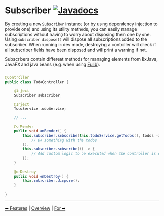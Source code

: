 # Subscriber [![Javadocs](https://javadoc.io/badge2/org.fulib/fulibFx/Javadocs.svg?color=green)](https://javadoc.io/doc/org.fulib/fulibFx/latest/org/fulib/fx/controller/Subscriber.html)

By creating a new `Subscriber` instance (or by using dependency injection to provide one) and using its utility methods,
you can easily manage subscriptions without having to worry about disposing them one by one. Using `subscriber.dispose()`
will dispose all subscriptions added to the subscriber. When running in dev mode, destroying a controller will check if
all subscriber fields have been disposed and will print a warning if not.

Subscribers contain different methods for managing elements from RxJava, JavaFX and java beans (e.g. when using 
[Fulib](https://github.com/fujaba/fulib)).

```java

@Controller
public class TodoController {

    @Inject
    Subscriber subscriber;
    
    @Inject
    TodoService todoService;

    // ...

    @onRender
    public void onRender() {
        this.subscriber.subscribe(this.todoService.getTodos(), todos -> {
            // Do something with the todos
        }); 
        this.subscriber.subscribe(() -> {
            // Add custom logic to be executed when the controller is destroyed
        });
    }
    
    @onDestroy
    public void onDestroy() {
        this.subscriber.dispose();
    }
    
}
```

---

[⬅ Features](README.md) | [Overview](README.md) | [For ➡](2-for.md)